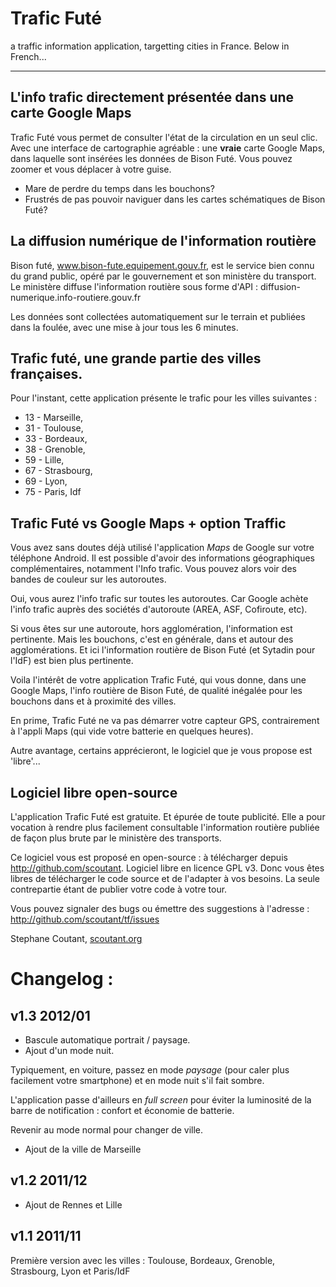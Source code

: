 # Trafic Futé 

a traffic information application, targetting cities in France. Below in French...


---

## L'info trafic directement présentée dans une carte Google Maps

Trafic Futé vous permet de consulter l'état de la circulation en un seul clic.
Avec une interface de cartographie agréable : une **vraie** carte Google Maps, dans laquelle sont insérées les données de Bison Futé.
Vous pouvez zoomer et vous déplacer à votre guise.

- Mare de perdre du temps dans les bouchons?
- Frustrés de pas pouvoir naviguer dans les cartes schématiques de Bison Futé?

## La diffusion numérique de l'information routière

Bison futé, www.bison-fute.equipement.gouv.fr, est le service bien connu du grand public, opéré par le gouvernement et son ministère du transport.
Le ministère diffuse l'information routière sous forme d'API : diffusion-numerique.info-routiere.gouv.fr

Les données sont collectées automatiquement sur le terrain et publiées dans la foulée, avec une mise à jour tous les 6 minutes.


## Trafic futé, une grande partie des villes françaises.
Pour l'instant, cette application présente le trafic pour les villes suivantes :

- 13 - Marseille,
- 31 - Toulouse,
- 33 - Bordeaux,
- 38 - Grenoble,
- 59 - Lille,
- 67 - Strasbourg,
- 69 - Lyon,
- 75 - Paris, Idf 

## Trafic Futé vs Google Maps + option Traffic
Vous avez sans doutes déjà utilisé l'application *Maps* de Google sur votre téléphone Android. 
Il est possible d'avoir des informations géographiques complémentaires, notamment l'Info trafic. Vous pouvez alors voir des bandes de couleur sur les autoroutes.

Oui, vous aurez l'info trafic sur toutes les autoroutes. Car Google achète l'info trafic auprès des sociétés d'autoroute (AREA, ASF, Cofiroute, etc).

Si vous êtes sur une autoroute, hors agglomération, l'information est pertinente.
Mais les bouchons, c'est en générale, dans et autour des agglomérations. Et ici l'information routière de Bison Futé (et Sytadin pour l'IdF) est bien plus pertinente.

Voila l'intérêt de votre application Trafic Futé, qui vous donne, dans une Google Maps, l'info routière de Bison Futé, de qualité inégalée pour les bouchons dans et à proximité des villes. 

En prime, Trafic Futé ne va pas démarrer votre capteur GPS, contrairement à l'appli Maps (qui vide votre batterie en quelques heures).

Autre avantage, certains apprécieront, le logiciel que je vous propose est 'libre'...

## Logiciel libre open-source
  
L'application Trafic Futé est gratuite. Et épurée de toute publicité. 
Elle a pour vocation à rendre plus facilement consultable l'information routière publiée de façon plus brute par le ministère des transports.

Ce logiciel vous est proposé en open-source : à télécharger depuis http://github.com/scoutant.
Logiciel libre en licence GPL v3. 
Donc vous êtes libres de télécharger le code source et de l'adapter à vos besoins. La seule contrepartie étant de publier votre code à votre tour. 

Vous pouvez signaler des bugs ou émettre des suggestions à l'adresse : http://github.com/scoutant/tf/issues

Stephane Coutant, [scoutant.org](http://scoutant.org)

# Changelog :

## v1.3 2012/01
- Bascule automatique portrait / paysage.
- Ajout d'un mode nuit.

Typiquement, en voiture, passez en mode *paysage* (pour caler plus facilement votre smartphone) et en mode nuit s'il fait sombre. 

L'application passe d'ailleurs en *full screen* pour éviter la luminosité de la barre de notification : confort et économie de batterie.

Revenir au mode normal pour changer de ville.

- Ajout de la ville de Marseille


## v1.2 2011/12
- Ajout de Rennes et Lille


## v1.1 2011/11
Première version avec les villes : Toulouse, Bordeaux, Grenoble, Strasbourg, Lyon et Paris/IdF



